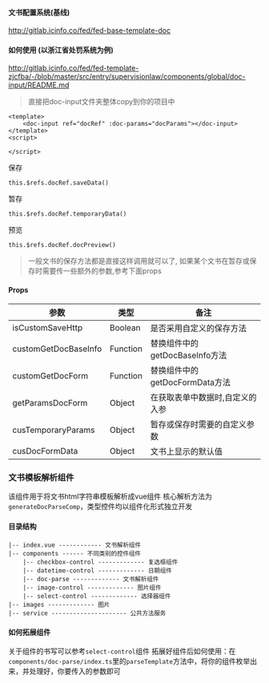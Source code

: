 #### 文书配置系统(基线)

http://gitlab.icinfo.co/fed/fed-base-template-doc

#### 如何使用 (以浙江省处罚系统为例)

http://gitlab.icinfo.co/fed/fed-template-zjcfba/-/blob/master/src/entry/supervisionlaw/components/global/doc-input/README.md

> 直接把doc-input文件夹整体copy到你的项目中

```vue
<template>
    <doc-input ref="docRef" :doc-params="docParams"></doc-input>
</template>
<script>

</script>
```

保存

```vue
this.$refs.docRef.saveData()
```

暂存

```vue
this.$refs.docRef.temporaryData()
```

预览

```vue
this.$refs.docRef.docPreview()
```



> 一般文书的保存方法都是直接这样调用就可以了, 如果某个文书在暂存或保存时需要传一些额外的参数,参考下面props

#### Props

| 参数                 | 类型     | 备注                            |
| -------------------- | -------- | ------------------------------- |
| isCustomSaveHttp     | Boolean  | 是否采用自定义的保存方法        |
| customGetDocBaseInfo | Function | 替换组件中的getDocBaseInfo方法  |
| customGetDocForm     | Function | 替换组件中的getDocFormData方法  |
| getParamsDocForm     | Object   | 在获取表单中数据时,自定义的入参 |
| cusTemporaryParams   | Object   | 暂存或保存时需要的自定义参数    |
| cusDocFormData       | Object   | 文书上显示的默认值              |



### 文书模板解析组件
该组件用于将文书html字符串模板解析成vue组件
核心解析方法为`generateDocParseComp`，类型控件均以组件化形式独立开发

#### 目录结构
```
|-- index.vue ------------ 文书解析组件
|-- components ------ 不同类别的控件组件
    |-- checkbox-control ------------- 复选框组件
    |-- datetime-control ------------- 日期组件
    |-- doc-parse ------------- 文书解析组件
    |-- image-control ------------- 图片组件
    |-- select-control ------------- 选择器组件
|-- images ------------- 图片
|-- service --------------------- 公共方法服务
```

#### 如何拓展组件
关于组件的书写可以参考`select-control`组件
拓展好组件后如何使用：在`components/doc-parse/index.ts`里的`parseTemplate`方法中，将你的组件枚举出来，并处理好，你要传入的参数即可